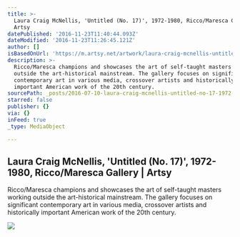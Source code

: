 ```yaml
---
title: >-
  Laura Craig McNellis, 'Untitled (No. 17)', 1972-1980, Ricco/Maresca Gallery |
  Artsy
datePublished: '2016-11-23T11:40:44.093Z'
dateModified: '2016-11-23T11:26:45.121Z'
author: []
isBasedOnUrl: 'https://m.artsy.net/artwork/laura-craig-mcnellis-untitled-no-17'
description: >-
  Ricco/Maresca champions and showcases the art of self-taught masters working
  outside the art-historical mainstream. The gallery focuses on significant
  contemporary art in various media, crossover artists and historically
  important American work of the 20th century.
sourcePath: _posts/2016-07-10-laura-craig-mcnellis-untitled-no-17-1972-1980-ricco.md
starred: false
publisher: {}
via: {}
inFeed: true
_type: MediaObject

---
```

<article style=""><h1>Laura Craig McNellis, 'Untitled (No. 17)', 1972-1980, Ricco/Maresca Gallery | Artsy</h1><p>Ricco/Maresca champions and showcases the art of self-taught masters working outside the art-historical mainstream. The gallery focuses on significant contemporary art in various media, crossover artists and historically important American work of the 20th century.</p><img src="https://d32dm0rphc51dk.cloudfront.net/LcTCtu00npUk_IGpXyTQug/large.jpg" /></article>